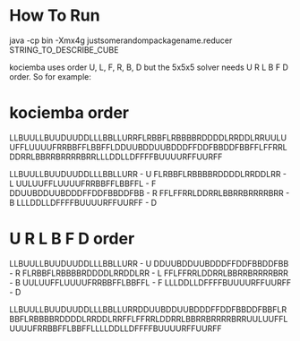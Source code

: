 
How To Run
==========
java -cp bin -Xmx4g justsomerandompackagename.reducer STRING_TO_DESCRIBE_CUBE



kociemba uses order U, L, F, R, B, D but the 5x5x5 solver
needs U R L B F D order. So for example:


kociemba order
==============
LLBUULLBUUDUUDDLLLBBLLURRFLRBBFLRBBBBRDDDDLRRDDLRRUULUUFFLUUUUFRRBBFFLBBFFLDDUUBDDUUBDDDFFDDFBBDDFBBFFLFFRRLDDRRLBBRRBRRRRBRRLLLDDLLDFFFFBUUUURFFUURFF


LLBUULLBUUDUUDDLLLBBLLURR - U
FLRBBFLRBBBBRDDDDLRRDDLRR - L
UULUUFFLUUUUFRRBBFFLBBFFL - F
DDUUBDDUUBDDDFFDDFBBDDFBB - R
FFLFFRRLDDRRLBBRRBRRRRBRR - B
LLLDDLLDFFFFBUUUURFFUURFF - D


U R L B F D order
=================
LLBUULLBUUDUUDDLLLBBLLURR - U
DDUUBDDUUBDDDFFDDFBBDDFBB - R
FLRBBFLRBBBBRDDDDLRRDDLRR - L
FFLFFRRLDDRRLBBRRBRRRRBRR - B
UULUUFFLUUUUFRRBBFFLBBFFL - F
LLLDDLLDFFFFBUUUURFFUURFF - D

LLBUULLBUUDUUDDLLLBBLLURRDDUUBDDUUBDDDFFDDFBBDDFBBFLRBBFLRBBBBRDDDDLRRDDLRRFFLFFRRLDDRRLBBRRBRRRRBRRUULUUFFLUUUUFRRBBFFLBBFFLLLLDDLLDFFFFBUUUURFFUURFF

